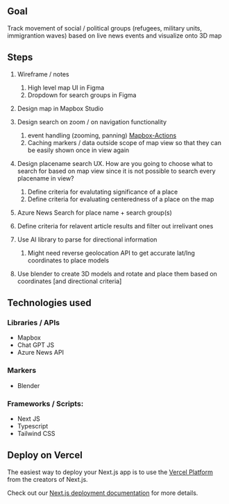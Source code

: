 ## Goal

Track movement of social / political groups (refugees, military units, immigrantion waves) based on live news events and visualize onto 3D map

## Steps

1. Wireframe / notes

   1. High level map UI in Figma
   2. Dropdown for search groups in Figma

2. Design map in Mapbox Studio

3. Design search on zoom / on navigation functionality

   1. event handling (zooming, panning) [Mapbox-Actions](https://docs.mapbox.com/android/navigation/mapgpt/actions/)
   2. Caching markers / data outside scope of map view so that they can be easily shown once in view again

4. Design placename search UX. How are you going to choose what to search for based on map view since it is not possible to search every placename in view?

   1. Define criteria for evalutating significance of a place
   2. Define criteria for evaluating centeredness of a place on the map

5. Azure News Search for place name + search group(s)

6. Define criteria for relavent article results and filter out irrelivant ones

7. Use AI library to parse for directional information

   1. Might need reverse geolocation API to get accurate lat/lng coordinates to place models

8. Use blender to create 3D models and rotate and place them based on coordinates [and directional criteria]

## Technologies used

### Libraries / APIs

- Mapbox
- Chat GPT JS
- Azure News API

### Markers

- Blender

### Frameworks / Scripts:

- Next JS
- Typescript
- Tailwind CSS

## Deploy on Vercel

The easiest way to deploy your Next.js app is to use the [Vercel Platform](https://vercel.com/new?utm_medium=default-template&filter=next.js&utm_source=create-next-app&utm_campaign=create-next-app-readme) from the creators of Next.js.

Check out our [Next.js deployment documentation](https://nextjs.org/docs/deployment) for more details.
